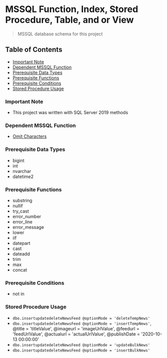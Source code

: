 # MSSQL Function, Index, Stored Procedure, Table, and or View
> MSSQL database schema for this project

## Table of Contents
* [Important Note](#important-note)
* [Dependent MSSQL Function](#dependent-mssql-function)
* [Prerequisite Data Types](#prerequisite-data-types)
* [Prerequisite Functions](#prerequisite-functions)
* [Prerequisite Conditions](#prerequisite-conditions)
* [Stored Procedure Usage](#stored-procedure-usage)

### **Important Note**
* This project was written with SQL Server 2019 methods

### Dependent MSSQL Function
* [Omit Characters](https://github.com/Cuates/omitcharactersmssql)

### Prerequisite Data Types
* bigint
* int
* nvarchar
* datetime2

### Prerequisite Functions
* substring
* nullif
* try_cast
* error_number
* error_line
* error_message
* lower
* iif
* datepart
* cast
* dateadd
* trim
* max
* concat

### Prerequisite Conditions
* not in

### Stored Procedure Usage
* `dbo.insertupdatedeleteNewsFeed @optionMode = 'deleteTempNews'`
* `dbo.insertupdatedeleteNewsFeed @optionMode = 'insertTempNews'`, @title = 'titleValue', @imageurl = 'imageUrlValue', @feedurl = 'feedUrlValue', @actualurl = 'actualUrlValue', @publishDate = '2020-10-13 00:00:00'
* `dbo.insertupdatedeleteNewsFeed @optionMode = 'updateBulkNews'`
* `dbo.insertupdatedeleteNewsFeed @optionMode = 'insertBulkNews'`
